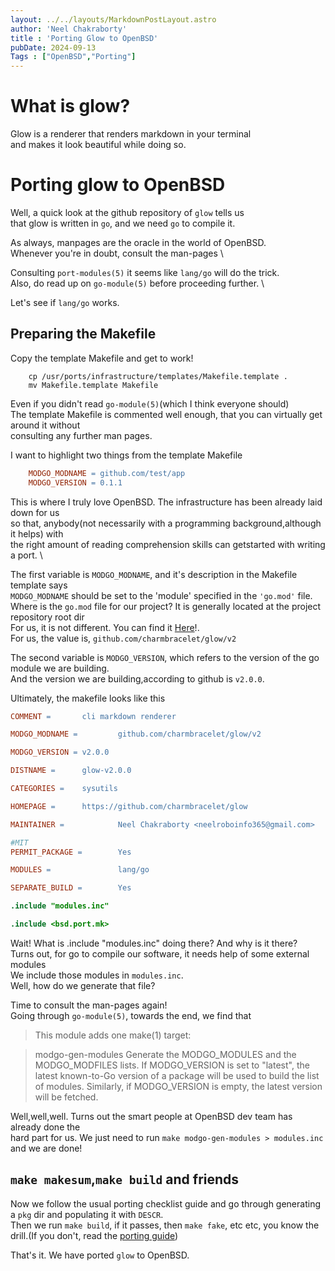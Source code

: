 ```yaml
---
layout: ../../layouts/MarkdownPostLayout.astro
author: 'Neel Chakraborty'
title : 'Porting Glow to OpenBSD'
pubDate: 2024-09-13
Tags : ["OpenBSD","Porting"]
---
```


# What is glow?

Glow is a renderer that renders markdown in your terminal\
and makes it look beautiful while doing so. 

# Porting glow to OpenBSD

Well, a quick look at the github repository of `glow` tells us\
that glow is written in `go`, and we need `go` to compile it. 

As always, manpages are the oracle in the world of OpenBSD. \
Whenever you're in doubt, consult the man-pages \ 

Consulting `port-modules(5)` it seems like `lang/go` will do the trick. \
Also, do read up on `go-module(5)` before proceeding further. \

Let's see if `lang/go` works. 

## Preparing the Makefile

Copy the template Makefile and get to work! 

``` fish
    cp /usr/ports/infrastructure/templates/Makefile.template .
    mv Makefile.template Makefile
```
Even if you didn't read `go-module(5)`(which I think everyone should)\
The template Makefile is commented well enough, that you can virtually get around it without\
consulting any further man pages.

I want to highlight two things from the template Makefile

``` makefile
    MODGO_MODNAME =	github.com/test/app
    MODGO_VERSION =	0.1.1
```
This is where I truly love OpenBSD. The infrastructure has been already laid down for us\
so that, anybody(not necessarily with a programming background,although it helps) with \
the right amount of reading comprehension skills can getstarted with writing a port. \

The first variable is `MODGO_MODNAME`, and it's description in the Makefile template says\
`MODGO_MODNAME` should be set to the 'module' specified in the `'go.mod'` file.\
Where is the `go.mod` file for our project? It is generally located at the project repository root dir\
For us, it is not different. You can find it [Here](https://github.com/charmbracelet/glow/blob/master/go.mod)!. \
For us, the value is, `github.com/charmbracelet/glow/v2`

The second variable is `MODGO_VERSION`, which refers to the version of the go module we are building.\
And the version we are building,according to github is `v2.0.0`. 

Ultimately, the makefile looks like this 

``` makefile
COMMENT =       cli markdown renderer

MODGO_MODNAME =         github.com/charmbracelet/glow/v2

MODGO_VERSION = v2.0.0

DISTNAME =      glow-v2.0.0

CATEGORIES =    sysutils

HOMEPAGE =      https://github.com/charmbracelet/glow

MAINTAINER =            Neel Chakraborty <neelroboinfo365@gmail.com>

#MIT
PERMIT_PACKAGE =        Yes

MODULES =               lang/go

SEPARATE_BUILD =        Yes

.include "modules.inc"

.include <bsd.port.mk>
```
Wait! What is .include "modules.inc" doing there? And why is it there?\
Turns out, for go to compile our software, it needs help of some external modules\
We include those modules in `modules.inc`. \
Well, how do we generate that file?

Time to consult the man-pages again! \
Going through `go-module(5)`, towards the end, we find that 

>This module adds one make(1) target:

>modgo-gen-modules
    Generate the MODGO_MODULES and the MODGO_MODFILES lists. If MODGO_VERSION is set to "latest", the latest known-to-Go version of a package will be used to build the list of modules. Similarly, if MODGO_VERSION is empty, the latest version will be fetched. 

Well,well,well. Turns out the smart people at OpenBSD dev team has already done the \
hard part for us. We just need to run `make modgo-gen-modules > modules.inc` and we are done!

## `make makesum`,`make build` and friends 

Now we follow the usual porting checklist guide and go through generating a `pkg` dir and populating it with `DESCR`. \
Then we run `make build`, if it passes, then `make fake`, etc etc, you know the drill.(If you don't, read the [porting guide](https://www.openbsd.org/faq/ports/guide.html))

That's it. We have ported `glow` to OpenBSD. 



